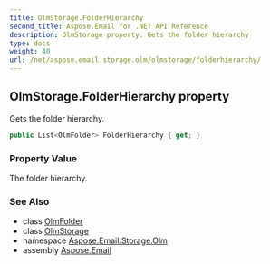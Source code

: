 ```yaml
---
title: OlmStorage.FolderHierarchy
second_title: Aspose.Email for .NET API Reference
description: OlmStorage property. Gets the folder hierarchy
type: docs
weight: 40
url: /net/aspose.email.storage.olm/olmstorage/folderhierarchy/
---
```

## OlmStorage.FolderHierarchy property

Gets the folder hierarchy.

```csharp
public List<OlmFolder> FolderHierarchy { get; }
```

### Property Value

The folder hierarchy.

### See Also

* class [OlmFolder](../../olmfolder/)
* class [OlmStorage](../)
* namespace [Aspose.Email.Storage.Olm](../../olmstorage/)
* assembly [Aspose.Email](../../../)


